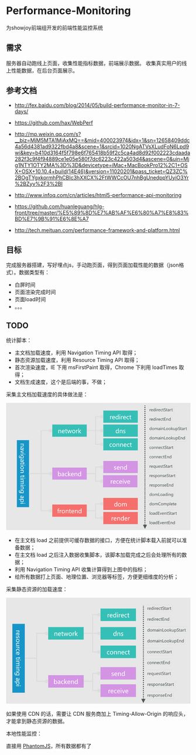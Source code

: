 # Performance-Monitoring
为showjoy前端组开发的前端性能监控系统
## 需求

服务器自动跑线上页面，收集性能指标数据，前端展示数据。
收集真实用户的线上性能数据，在后台页面展示。
## 参考文档

 - http://fex.baidu.com/blog/2014/05/build-performance-monitor-in-7-days/
 - https://github.com/hax/WebPerf
 - http://mp.weixin.qq.com/s?__biz=MjM5MTA1MjAxMQ==&mid=400023974&idx=1&sn=12658409ddc4a56d4381ad9322fbd4a8&scene=1&srcid=1020NgATVsXLudFoN6Lpd9wi&key=b410d3164f5f798e6f765418b59f2c5ca4ad8d92f002223cdaada282f3c9f4f94889ce1e05e580f7dc6223c422a503d4&ascene=0&uin=Mjg1NTY1OTY2MA%3D%3D&devicetype=iMac+MacBookPro12%2C1+OSX+OSX+10.10.4+build(14E46)&version=11020201&pass_ticket=QZ3ZC%2BOgTYgxkormhPhCBIc3hXXCX%2FtWWCcOU7nhBgUnedppYUyiO3Yr%2BZyv%2F3%2BI
 - http://www.infoq.com/cn/articles/html5-performance-api-monitoring
 - https://github.com/huanleguang/hlg-front/tree/master/%E5%89%8D%E7%AB%AF%E6%80%A7%E8%83%BD%E7%9B%91%E6%8E%A7

- http://tech.meituan.com/performance-framework-and-platform.html

## 目标

 完成服务器搭建，写好埋点js，手动跑页面，得到页面加载性能的数据（json格式）。数据类型有：
 - 白屏时间
 - 页面渲染完成时间
 - 页面load时间
 - 。。。

## TODO

统计脚本：
* 主文档加载速度，利用 Navigation Timing API 取得；
* 静态资源加载速度，利用 Resource Timing API 取得；
* 首次渲染速度，IE 下用 msFirstPaint 取得，Chrome 下利用 loadTimes 取得；
* 文档生成速度，这个是后端的事，不做；

采集主文档加载速度的具体做法是：

![navigation-timing](navigation-timing.png)

- 在主文档 load 之前提供可缓存数据的接口，方便在统计脚本载入前就可以准备数据；
- 在主文档 load 之后注入数据收集脚本，该脚本加载完成之后会处理所有的数据；
- 利用 Navigation Timing API 收集计算得到上图中的指标；
- 给所有数据打上页面、地理位置、浏览器等标签，方便更细维度的分析；

采集静态资源的加载速度：

![resource-timing](resource-timing.png)

如果使用 CDN 的话，需要让 CDN 服务商加上 Timing-Allow-Origin 的响应头，才能拿到静态资源的数据。

本地性能监控：

直接用 [PhantomJS](http://phantomjs.org/)，所有数据都有了
